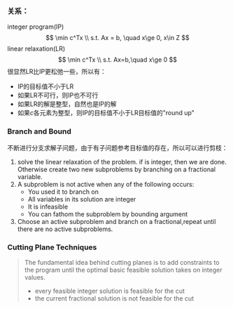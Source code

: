 ### 关系：

integer program(IP)
$$
\min c^Tx \\
s.t. Ax = b, \quad x\ge 0, x\in Z
$$
linear relaxation(LR)
$$
\min c^Tx \\
s.t. Ax=b,\quad x\ge 0
$$
很显然LR比IP更松弛一些，所以有：

- IP的目标值不小于LR
- 如果LR不可行，则IP也不可行
- 如果LR的解是整型，自然也是IP的解
- 如果$c$各元素为整型，则IP的目标值不小于LR目标值的"round up"



### Branch and Bound

不断进行分支求解子问题，由于有子问题参考目标值的存在，所以可以进行剪枝：

1. solve the linear relaxation of the problem. if is integer, then we are done. Otherwise create two new subproblems by branching on a fractional variable.
2. A subproblem is not active when any of the following occurs: 
   - You used it to branch on
   - All variables in its solution are integer
   - It is infeasible
   - You can fathom the subproblem by bounding argument
3. Choose an active subproblem and branch on a fractional,repeat until there are no active subproblems.



### Cutting Plane Techniques

> The fundamental idea behind cutting planes is to add constraints to the program until the optimal basic feasible solution takes on integer values.
>
> - every feasible integer solution is feasible for the cut
> - the current fractional solution is not feasible for the cut

